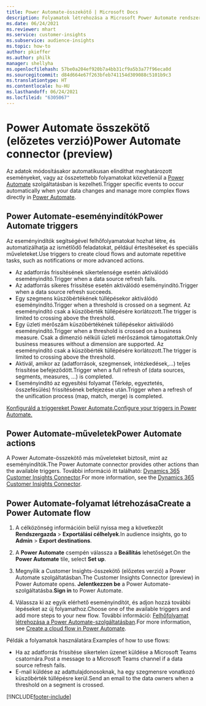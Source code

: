 ```yaml
---
title: Power Automate-összekötő | Microsoft Docs
description: Folyamatok létrehozása a Microsoft Power Automate rendszerben a Dynamics 365 Customer Insights szolgáltatásból.
ms.date: 06/24/2021
ms.reviewer: mhart
ms.service: customer-insights
ms.subservice: audience-insights
ms.topic: how-to
author: pkieffer
ms.author: philk
manager: shellyha
ms.openlocfilehash: 57be0a204ef920b7a4bb31cf9a5b3a77f96eca0d
ms.sourcegitcommit: d84d664e67f263bfeb741154d309088c5101b9c3
ms.translationtype: HT
ms.contentlocale: hu-HU
ms.lasthandoff: 06/24/2021
ms.locfileid: "6305067"
---
```

# <a name="power-automate-connector-preview"></a><span data-ttu-id="214fe-103">Power Automate összekötő (előzetes verzió)</span><span class="sxs-lookup"><span data-stu-id="214fe-103">Power Automate connector (preview)</span></span>

<span data-ttu-id="214fe-104">Az adatok módosításakor automatikusan elindíthat meghatározott eseményeket, vagy az összetettebb folyamatokat közvetlenül a [Power Automate](https://flow.microsoft.com/) szolgáltatásban is kezelheti.</span><span class="sxs-lookup"><span data-stu-id="214fe-104">Trigger specific events to occur automatically when your data changes and manage more complex flows directly in [Power Automate](https://flow.microsoft.com/).</span></span>

## <a name="power-automate-triggers"></a><span data-ttu-id="214fe-105">Power Automate-eseményindítók</span><span class="sxs-lookup"><span data-stu-id="214fe-105">Power Automate triggers</span></span>

<span data-ttu-id="214fe-106">Az eseményindítók segítségével felhőfolyamatokat hozhat létre, és automatizálhatja az ismétlődő feladatokat, például értesítéseket és speciális műveleteket.</span><span class="sxs-lookup"><span data-stu-id="214fe-106">Use triggers to create cloud flows and automate repetitive tasks, such as notifications or more advanced actions.</span></span> 

- <span data-ttu-id="214fe-107">Az adatforrás frissítésének sikertelensége esetén aktiválódó eseményindító.</span><span class="sxs-lookup"><span data-stu-id="214fe-107">Trigger when a data source refresh fails.</span></span> 
- <span data-ttu-id="214fe-108">Az adatforrás sikeres frissítése esetén aktiválódó eseményindító.</span><span class="sxs-lookup"><span data-stu-id="214fe-108">Trigger when a data source refresh succeeds.</span></span>
- <span data-ttu-id="214fe-109">Egy szegmens küszöbértékének túllépésekor aktiválódó eseményindító.</span><span class="sxs-lookup"><span data-stu-id="214fe-109">Trigger when a threshold is crossed on a segment.</span></span> <span data-ttu-id="214fe-110">Az eseményindító csak a küszöbérték túllépésére korlátozott.</span><span class="sxs-lookup"><span data-stu-id="214fe-110">The trigger is limited to crossing above the threshold.</span></span>
- <span data-ttu-id="214fe-111">Egy üzleti mérőszám küszöbértékének túllépésekor aktiválódó eseményindító.</span><span class="sxs-lookup"><span data-stu-id="214fe-111">Trigger when a threshold is crossed on a business measure.</span></span> <span data-ttu-id="214fe-112">Csak a dimenzió nélküli üzleti mérőszámok támogatottak.</span><span class="sxs-lookup"><span data-stu-id="214fe-112">Only business measures without a dimension are supported.</span></span> <span data-ttu-id="214fe-113">Az eseményindító csak a küszöbérték túllépésére korlátozott.</span><span class="sxs-lookup"><span data-stu-id="214fe-113">The trigger is limited to crossing above the threshold.</span></span>
- <span data-ttu-id="214fe-114">Aktivál, amikor az (adatforrások, szegmensek, intézkedések,...) teljes frissítése befejeződött.</span><span class="sxs-lookup"><span data-stu-id="214fe-114">Trigger when a full refresh of (data sources, segments, measures, ...) is completed.</span></span>
- <span data-ttu-id="214fe-115">Eseményindító az egyesítési folyamat (Térkép, egyeztetés, összefésülés) frissítésének befejezése után.</span><span class="sxs-lookup"><span data-stu-id="214fe-115">Trigger when a refresh of the unification process (map, match, merge) is completed.</span></span>

[<span data-ttu-id="214fe-116">Konfiguráld a triggereket Power Automate.</span><span class="sxs-lookup"><span data-stu-id="214fe-116">Configure your triggers in Power Automate.</span></span>](https://flow.microsoft.com/connectors/shared_customerinsights/dynamics-365-customer-insights-connector/)

## <a name="power-automate-actions"></a><span data-ttu-id="214fe-117">Power Automate-műveletek</span><span class="sxs-lookup"><span data-stu-id="214fe-117">Power Automate actions</span></span>

<span data-ttu-id="214fe-118">A Power Automate-összekötő más műveleteket biztosít, mint az eseményindítók.</span><span class="sxs-lookup"><span data-stu-id="214fe-118">The Power Automate connector provides other actions than the available triggers.</span></span> <span data-ttu-id="214fe-119">További információ itt található: [Dynamics 365 Customer Insights Connector](/connectors/customerinsights/).</span><span class="sxs-lookup"><span data-stu-id="214fe-119">For more information, see the [Dynamics 365 Customer Insights Connector](/connectors/customerinsights/).</span></span>

## <a name="create-a-power-automate-flow"></a><span data-ttu-id="214fe-120">Power Automate-folyamat létrehozása</span><span class="sxs-lookup"><span data-stu-id="214fe-120">Create a Power Automate flow</span></span>

1. <span data-ttu-id="214fe-121">A célközönség információin belül nyissa meg a következőt **Rendszergazda** > **Exportálási célhelyek**.</span><span class="sxs-lookup"><span data-stu-id="214fe-121">In audience insights, go to **Admin** > **Export destinations**.</span></span>

1. <span data-ttu-id="214fe-122">A **Power Automate** csempén válassza a **Beállítás** lehetőséget.</span><span class="sxs-lookup"><span data-stu-id="214fe-122">On the **Power Automate** tile, select **Set up**.</span></span>

1. <span data-ttu-id="214fe-123">Megnyílik a Customer Insights-összekötő (előzetes verzió) a Power Automate szolgáltatásban.</span><span class="sxs-lookup"><span data-stu-id="214fe-123">The Customer Insights Connector (preview) in Power Automate opens.</span></span> <span data-ttu-id="214fe-124">**Jelentkezzen be** a Power Automate-szolgáltatásba.</span><span class="sxs-lookup"><span data-stu-id="214fe-124">**Sign in** to Power Automate.</span></span>

1. <span data-ttu-id="214fe-125">Válassza ki az egyik elérhető eseményindítót, és adjon hozzá további lépéseket az új folyamathoz.</span><span class="sxs-lookup"><span data-stu-id="214fe-125">Choose one of the available triggers and add more steps to your new flow.</span></span> <span data-ttu-id="214fe-126">További információ: [Felhőfolyamat létrehozása a Power Automate-szolgáltatásban](/power-automate/get-started-logic-flow).</span><span class="sxs-lookup"><span data-stu-id="214fe-126">For more information, see [Create a cloud flow in Power Automate](/power-automate/get-started-logic-flow).</span></span>

<span data-ttu-id="214fe-127">Példák a folyamatok használatára:</span><span class="sxs-lookup"><span data-stu-id="214fe-127">Examples of how to use flows:</span></span> 
- <span data-ttu-id="214fe-128">Ha az adatforrás frissítése sikertelen üzenet küldése a Microsoft Teams csatornára.</span><span class="sxs-lookup"><span data-stu-id="214fe-128">Post a message to a Microsoft Teams channel if a data source refresh fails.</span></span> 
- <span data-ttu-id="214fe-129">E-mail küldése az adattulajdonosoknak, ha egy szegmensre vonatkozó küszöbérték túllépésre kerül.</span><span class="sxs-lookup"><span data-stu-id="214fe-129">Send an email to the data owners when a threshold on a segment is crossed.</span></span>



[!INCLUDE[footer-include](../includes/footer-banner.md)]
